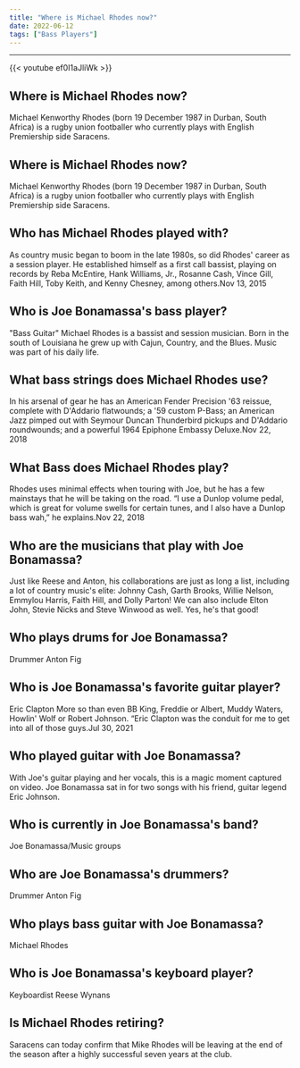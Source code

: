 ```yaml
---
title: "Where is Michael Rhodes now?"
date: 2022-06-12
tags: ["Bass Players"]
---
```


---
{{< youtube ef0I1aJliWk >}}
## Where is Michael Rhodes now?
Michael Kenworthy Rhodes (born 19 December 1987 in Durban, South Africa) is a rugby union footballer who currently plays with English Premiership side Saracens.

## Where is Michael Rhodes now?
Michael Kenworthy Rhodes (born 19 December 1987 in Durban, South Africa) is a rugby union footballer who currently plays with English Premiership side Saracens.

## Who has Michael Rhodes played with?
As country music began to boom in the late 1980s, so did Rhodes' career as a session player. He established himself as a first call bassist, playing on records by Reba McEntire, Hank Williams, Jr., Rosanne Cash, Vince Gill, Faith Hill, Toby Keith, and Kenny Chesney, among others.Nov 13, 2015

## Who is Joe Bonamassa's bass player?
"Bass Guitar" Michael Rhodes is a bassist and session musician. Born in the south of Louisiana he grew up with Cajun, Country, and the Blues. Music was part of his daily life.

## What bass strings does Michael Rhodes use?
In his arsenal of gear he has an American Fender Precision '63 reissue, complete with D'Addario flatwounds; a '59 custom P-Bass; an American Jazz pimped out with Seymour Duncan Thunderbird pickups and D'Addario roundwounds; and a powerful 1964 Epiphone Embassy Deluxe.Nov 22, 2018

## What Bass does Michael Rhodes play?
Rhodes uses minimal effects when touring with Joe, but he has a few mainstays that he will be taking on the road. “I use a Dunlop volume pedal, which is great for volume swells for certain tunes, and I also have a Dunlop bass wah,” he explains.Nov 22, 2018

## Who are the musicians that play with Joe Bonamassa?
Just like Reese and Anton, his collaborations are just as long a list, including a lot of country music's elite: Johnny Cash, Garth Brooks, Willie Nelson, Emmylou Harris, Faith Hill, and Dolly Parton! We can also include Elton John, Stevie Nicks and Steve Winwood as well. Yes, he's that good!

## Who plays drums for Joe Bonamassa?
Drummer Anton Fig

## Who is Joe Bonamassa's favorite guitar player?
Eric Clapton More so than even BB King, Freddie or Albert, Muddy Waters, Howlin' Wolf or Robert Johnson. “Eric Clapton was the conduit for me to get into all of those guys.Jul 30, 2021

## Who played guitar with Joe Bonamassa?
With Joe's guitar playing and her vocals, this is a magic moment captured on video. Joe Bonamassa sat in for two songs with his friend, guitar legend Eric Johnson.

## Who is currently in Joe Bonamassa's band?
Joe Bonamassa/Music groups

## Who are Joe Bonamassa's drummers?
Drummer Anton Fig

## Who plays bass guitar with Joe Bonamassa?
Michael Rhodes

## Who is Joe Bonamassa's keyboard player?
Keyboardist Reese Wynans

## Is Michael Rhodes retiring?
Saracens can today confirm that Mike Rhodes will be leaving at the end of the season after a highly successful seven years at the club.

